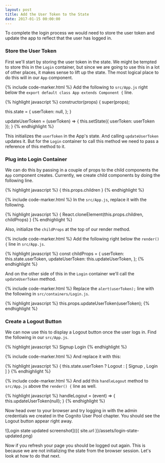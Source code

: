 ```yaml
---
layout: post
title: Add the User Token to the State
date: 2017-01-15 00:00:00
---
```


To complete the login process we would need to store the user token and update the app to reflect that the user has logged in.

### Store the User Token

First we'll start by storing the user token in the state. We might be tempted to store this in the `Login` container, but since we are going to use this in a lot of other places, it makes sense to lift up the state. The most logical place to do this will in our `App` component.

{% include code-marker.html %} Add the following to `src/App.js` right below the `export default class App extends Component {` line.

{% highlight javascript %}
constructor(props) {
  super(props);

  this.state = {
    userToken: null,
  };
}

updateUserToken = (userToken) => {
  this.setState({
    userToken: userToken
  });
}
{% endhighlight %}

This initializes the `userToken` in the App's state. And calling `updateUserToken` updates it. But for the `Login` container to call this method we need to pass a reference of this method to it.

### Plug into Login Container

We can do this by passing in a couple of props to the child components the `App` component creates. Currently, we create child components by doing the following line.

{% highlight javascript %}
{ this.props.children }
{% endhighlight %}

{% include code-marker.html %} In the `src/App.js`, replace it with the following.

{% highlight javascript %}
{ React.cloneElement(this.props.children, childProps) }
{% endhighlight %}

Also, initialize the `childProps` at the top of our render method.

{% include code-marker.html %} Add the following right below the `render() {` line in `src/App.js`.

{% highlight javascript %}
const childProps = {
  userToken: this.state.userToken,
  updateUserToken: this.updateUserToken,
};
{% endhighlight %}

And on the other side of this in the `Login` container we'll call the `updateUserToken` method.

{% include code-marker.html %} Replace the `alert(userToken);` line with the following in `src/containers/Login.js`.

{% highlight javascript %}
this.props.updateUserToken(userToken);
{% endhighlight %}

### Create a Logout Button

We can now use this to display a Logout button once the user logs in. Find the following in our `src/App.js`.

{% highlight javascript %}
<LinkContainer to="/signup">
  <NavItem>Signup</NavItem>
</LinkContainer>
<LinkContainer to="/login">
  <NavItem>Login</NavItem>
</LinkContainer>
{% endhighlight %}

{% include code-marker.html %} And replace it with this:

{% highlight javascript %}
{ this.state.userToken
  ? <NavItem onClick={this.handleLogout}>Logout</NavItem>
  : [ <LinkContainer key="1" to="/signup">
        <NavItem>Signup</NavItem>
      </LinkContainer>,
      <LinkContainer key="2" to="/login">
        <NavItem>Login</NavItem>
      </LinkContainer> ] }
{% endhighlight %}

{% include code-marker.html %} And add this `handleLogout` method to `src/App.js` above the `render() {` line as well.

{% highlight javascript %}
handleLogout = (event) => {
  this.updateUserToken(null);
}
{% endhighlight %}

Now head over to your browser and try logging in with the admin credentials we created in the Cognito User Pool chapter. You should see the Logout button appear right away.

![Login state updated screenshot]({{ site.url }}/assets/login-state-updated.png)

Now if you refresh your page you should be logged out again. This is because we are not initializing the state from the browser session. Let's look at how to do that next.
